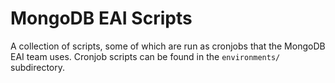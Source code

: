 # MongoDB EAI Scripts

A collection of scripts, some of which are run as cronjobs that the MongoDB EAI team uses. Cronjob scripts can be found in the `environments/` subdirectory.
